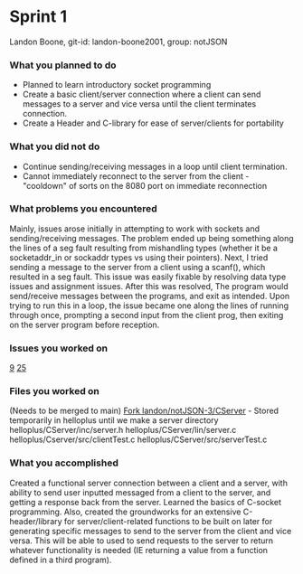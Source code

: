 # Sprint 1
Landon Boone, git-id: landon-boone2001, group: notJSON

### What you planned to do
- Planned to learn introductory socket programming
- Create a basic client/server connection where a client can send messages to a server and vice versa until the client terminates connection. 
- Create a Header and C-library for ease of server/clients for portability
### What you did not do
- Continue sending/receiving messages in a loop until client termination.
- Cannot immediately reconnect to the server from the client - "cooldown" of sorts on the 8080 port on immediate reconnection
### What problems you encountered
Mainly, issues arose initially in attempting to work with sockets and sending/receiving messages. The problem ended up being something along the lines of a seg fault resulting from mishandling types (whether it be a socketaddr_in or sockaddr types vs using their pointers). Next, I tried sending a message to the server from a client using a scanf(), which resulted in a seg fault. This issue was easily fixable by resolving data type issues and assignment issues. After this was resolved, The program would send/receive messages between the programs, and exit as intended. Upon trying to run this in a loop, the issue became one along the lines of running through once, prompting a second input from the client prog, then exiting on the server program before reception.

### Issues you worked on
[9](https://github.com/utk-cs340-fall24/notJSON/issues/9)
[25](https://github.com/utk-cs340-fall24/notJSON/issues/25)

### Files you worked on
(Needs to be merged to main) [Fork landon/notJSON-3/CServer](https://github.com/utk-cs340-fall24/notJSON/tree/landon/notJSON-3) - Stored temporarily in helloplus until we make a server directory
helloplus/CServer/inc/server.h
helloplus/CServer/lin/server.c
helloplus/Cserver/src/clientTest.c
helloplus/CServer/src/serverTest.c
### What you accomplished
Created a functional server connection between a client and a server, with ability to send user inputted messaged from a client to the server, and getting a response back from the server. Learned the basics of C-socket programming. Also, created the groundworks for an extensive C-header/library for server/client-related functions to be built on later for generating specific messages to send to the server from the client and vice versa. This will be able to used to send requests to the server to return whatever functionality is needed (IE returning a value from a function defined in a third program).